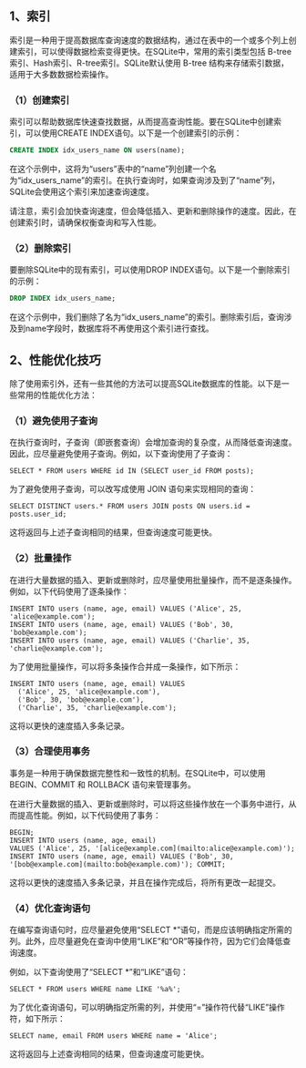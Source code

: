 ## 1、索引

索引是一种用于提高数据库查询速度的数据结构，通过在表中的一个或多个列上创建索引，可以使得数据检索变得更快。在SQLite中，常用的索引类型包括 B-tree索引、Hash索引、R-tree索引。SQLite默认使用 B-tree 结构来存储索引数据，适用于大多数数据检索操作。

### （1）创建索引

索引可以帮助数据库快速查找数据，从而提高查询性能。要在SQLite中创建索引，可以使用CREATE INDEX语句。以下是一个创建索引的示例：

```sql
CREATE INDEX idx_users_name ON users(name);
```

在这个示例中，这将为“users”表中的“name”列创建一个名为“idx_users_name”的索引。在执行查询时，如果查询涉及到了“name”列，SQLite会使用这个索引来加速查询速度。

请注意，索引会加快查询速度，但会降低插入、更新和删除操作的速度。因此，在创建索引时，请确保权衡查询和写入性能。

### （2）删除索引

要删除SQLite中的现有索引，可以使用DROP INDEX语句。以下是一个删除索引的示例：

```sql
DROP INDEX idx_users_name;
```

在这个示例中，我们删除了名为“idx_users_name”的索引。删除索引后，查询涉及到name字段时，数据库将不再使用这个索引进行查找。

## 2、性能优化技巧

除了使用索引外，还有一些其他的方法可以提高SQLite数据库的性能。以下是一些常用的性能优化方法：

### （1）避免使用子查询

在执行查询时，子查询（即嵌套查询）会增加查询的复杂度，从而降低查询速度。因此，应尽量避免使用子查询。例如，以下查询使用了子查询：

```sqlite
SELECT * FROM users WHERE id IN (SELECT user_id FROM posts);
```

为了避免使用子查询，可以改写成使用 JOIN 语句来实现相同的查询：

```sqlite
SELECT DISTINCT users.* FROM users JOIN posts ON users.id = posts.user_id;
```

这将返回与上述子查询相同的结果，但查询速度可能更快。

### （2）批量操作

在进行大量数据的插入、更新或删除时，应尽量使用批量操作，而不是逐条操作。例如，以下代码使用了逐条操作：

```sqlite
INSERT INTO users (name, age, email) VALUES ('Alice', 25, 'alice@example.com');
INSERT INTO users (name, age, email) VALUES ('Bob', 30, 'bob@example.com');
INSERT INTO users (name, age, email) VALUES ('Charlie', 35, 'charlie@example.com');
```

为了使用批量操作，可以将多条操作合并成一条操作，如下所示：

```sqlite
INSERT INTO users (name, age, email) VALUES
  ('Alice', 25, 'alice@example.com'),
  ('Bob', 30, 'bob@example.com'),
  ('Charlie', 35, 'charlie@example.com');
```

这将以更快的速度插入多条记录。

### （3）合理使用事务

事务是一种用于确保数据完整性和一致性的机制。在SQLite中，可以使用 BEGIN、COMMIT 和 ROLLBACK 语句来管理事务。

在进行大量数据的插入、更新或删除时，可以将这些操作放在一个事务中进行，从而提高性能。例如，以下代码使用了事务：

```sqlite
BEGIN;
INSERT INTO users (name, age, email)
VALUES ('Alice', 25, '[alice@example.com](mailto:alice@example.com)'); INSERT INTO users (name, age, email) VALUES ('Bob', 30, '[bob@example.com](mailto:bob@example.com)'); COMMIT;
```

这将以更快的速度插入多条记录，并且在操作完成后，将所有更改一起提交。

### （4）优化查询语句

在编写查询语句时，应尽量避免使用“SELECT *”语句，而是应该明确指定所需的列。此外，应尽量避免在查询中使用“LIKE”和“OR”等操作符，因为它们会降低查询速度。

例如，以下查询使用了“SELECT *”和“LIKE”语句：

```sqlite
SELECT * FROM users WHERE name LIKE '%a%';
```

为了优化查询语句，可以明确指定所需的列，并使用“=”操作符代替“LIKE”操作符，如下所示：

```sqlite
SELECT name, email FROM users WHERE name = 'Alice';
```

这将返回与上述查询相同的结果，但查询速度可能更快。